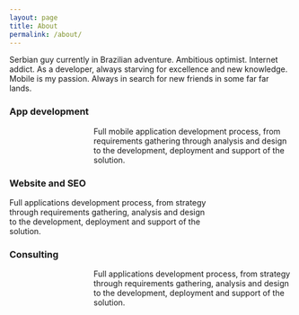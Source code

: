 ```yaml
---
layout: page
title: About
permalink: /about/
---
```


Serbian guy currently in Brazilian adventure. Ambitious optimist. Internet addict. As a developer, always starving for excellence and new knowledge. Mobile is my passion. Always in search for new friends in some far far lands.


<div class="align-center">
    <h3>App development</h3>
    <i style="float:left;" class="fa fa-android fa-5x"></i>
    <p style="margin-left:150px;">
    	Full mobile application development process, from requirements gathering through analysis and design to the development, deployment and support of the solution.
  	</p>
</div>

<div style="text-align: left">
    <h3>Website and SEO</h3>
    <i style="float: right;" class="fa fa-code fa-5x"></i>
    <p style="margin-right: 150px;">
    	Full applications development process, from strategy through requirements gathering, analysis and design to the development, deployment and support of the solution.
  	</p>
</div>

<div>
    <h3>Consulting</h3>
    <i style="float: left;" class="fa fa-cogs fa-5x"></i>
    <p style="margin-left: 150px;">
    	Full applications development process, from strategy through requirements gathering, analysis and design to the development, deployment and support of the solution.
  	</p>
</div>